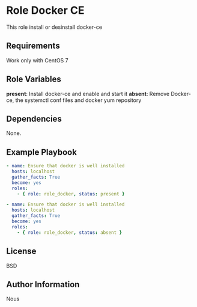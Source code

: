 Role Docker CE
=========

This role install or desinstall docker-ce

Requirements
------------

Work only with CentOS 7


Role Variables
--------------

**present**: Install docker-ce and enable and start it
**absent**: Remove Docker-ce, the systemctl conf files and docker yum repository

Dependencies
------------

None.

Example Playbook
----------------
```yaml
- name: Ensure that docker is well installed
  hosts: localhost
  gather_facts: True
  become: yes
  roles:
    - { role: role_docker, status: present }
```
```yaml
- name: Ensure that docker is well installed
  hosts: localhost
  gather_facts: True
  become: yes
  roles:
    - { role: role_docker, status: absent }
```
License
-------

BSD

Author Information
------------------

Nous
